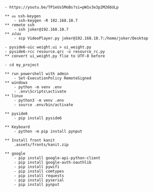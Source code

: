 <!-- ########### Example ########### -->
    - https://youtu.be/TP1eUsSMoBs?si=pW1v3e3p2M26bULp

<!-- ssh -->
    ** ลบ ssh-keygen
        - ssh-keygen -R 192.168.10.7
    ** remote ssh
        - ssh joker@192.168.10.7
    ** ส่งไฟล์
        - scp VideoPlayer.py joker@192.168.10.7:/home/joker/Desktop
        
<!-- ########### compile project ########### -->
    - pyside6-uic weight.ui > ui_weight.py
    - pyside6-rcc resource.qrc -o resource_rc.py
    ** convert ui_weight.py flie to UTF-8 before

    - cd my_project

    ** run powershell with admin
        - Set-ExecutionPolicy RemoteSigned
    ** windows
        - python -m venv .env
        - .env\Scripts\activate
    ** linux
        - python3 -m venv .env
        - source .env/bin/activate

<!-- ########### Libraries ########### -->
    ** pyside6
        - pip install pyside6

    ** Keyboard
        - python -m pip install pynput

    ** Install front kanit
        .assets/fronts/kanit.zip

    ** google
        - pip install google-api-python-client
        - pip install google-auth-oauthlib
        - pip install pywifi
        - pip install comtypes
        - pip install requests
        - pip install pyserial
        - pip install pynput